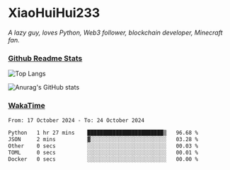 # XiaoHuiHui233

*A lazy guy, loves Python, Web3 follower, blockchain developer, Minecraft fan.*

### [Github Readme Stats](https://github.com/anuraghazra/github-readme-stats)

![Top Langs](https://github-readme-stats.vercel.app/api/top-langs/?username=XiaoHuiHui233&layout=compact&theme=github_dark)

![Anurag's GitHub stats](https://github-readme-stats.vercel.app/api?username=XiaoHuiHui233&show_icons=true&theme=github_dark)

### [WakaTime](https://wakatime.com)

<!--START_SECTION:waka-->

```txt
From: 17 October 2024 - To: 24 October 2024

Python   1 hr 27 mins    ████████████████████████▒   96.68 %
JSON     2 mins          ▓░░░░░░░░░░░░░░░░░░░░░░░░   03.28 %
Other    0 secs          ░░░░░░░░░░░░░░░░░░░░░░░░░   00.03 %
TOML     0 secs          ░░░░░░░░░░░░░░░░░░░░░░░░░   00.01 %
Docker   0 secs          ░░░░░░░░░░░░░░░░░░░░░░░░░   00.00 %
```

<!--END_SECTION:waka-->
